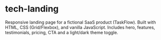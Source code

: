 # tech-landing
Responsive landing page for a fictional SaaS product (TaskFlow). Built with HTML, CSS (Grid/Flexbox), and vanilla JavaScript. Includes hero, features, testimonials, pricing, CTA and a light/dark theme toggle.
